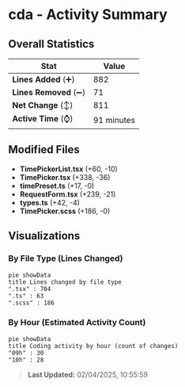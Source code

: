 # cda - Activity Summary 

## Overall Statistics

| Stat                   | Value                                                             |
| ---------------------- | ----------------------------------------------------------------- |
| **Lines Added** (➕)   | 882                                          |
| **Lines Removed** (➖) | 71                                        |
| **Net Change** (↕)    | 811                |
| **Active Time** (⌚)   | 91 minutes |


## Modified Files
- **TimePickerList.tsx** (+60, -10)
- **TimePicker.tsx** (+338, -36)
- **timePreset.ts** (+17, -0)
- **RequestForm.tsx** (+239, -21)
- **types.ts** (+42, -4)
- **TimePicker.scss** (+186, -0)

## Visualizations

### By File Type (Lines Changed)

```mermaid
pie showData
title Lines changed by file type
".tsx" : 704
".ts" : 63
".scss" : 186
```

### By Hour (Estimated Activity Count)

```mermaid
pie showData
title Coding activity by hour (count of changes)
"09h" : 30
"10h" : 28
```


> **Last Updated:** 02/04/2025, 10:55:59